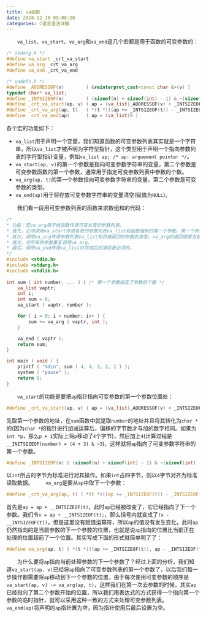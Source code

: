 ```yaml
---
title: va函数
date: 2018-12-10 09:08:20
categories: C语言语法详解
---
```

&emsp;&emsp;`va_list`、`va_start`、`va_arg`和`va_end`这几个宏都是用于函数的可变参数的：

``` cpp
/* stdarg.h */
#define va_start _crt_va_start
#define va_arg _crt_va_arg
#define va_end _crt_va_end

/* vadefs.h */
#define _ADDRESSOF(v)        ( &reinterpret_cast<const char &>(v) )
typedef char* va_list;
#define _INTSIZEOF(n)        ( (sizeof(n) + sizeof(int) - 1) & ~(sizeof(int) - 1) )
#define _crt_va_start(ap, v) ( ap = (va_list)_ADDRESSOF(v) + _INTSIZEOF(v) )
#define _crt_va_arg(ap, t)   ( *(t *)((ap += _INTSIZEOF(t)) - _INTSIZEOF(t)) )
#define _crt_va_end(ap)      ( ap = (va_list)0 )
```

各个宏的功能如下：

- `va_list`用于声明一个变量，我们知道函数的可变参数列表其实就是一个字符串，所以`va_list`才被声明为字符型指针，这个类型用于声明一个指向参数列表的字符型指针变量，例如`va_list ap; /* ap: arguement pointer */`。
- `va_start(ap, v)`的第一个参数是指向可变参数字符串的变量，第二个参数是可变参数函数的第一个参数，通常用于指定可变参数列表中参数的个数。
- `va_arg(ap, t)`的第一个参数指向可变参数字符串的变量，第二个参数是可变参数的类型。
- `va_end(ap)`用于将存放可变参数字符串的变量清空(赋值为`NULL`)。

&emsp;&emsp;我们看一段用可变参数列表的函数来求数组和的代码：

``` cpp
/*
* 功能：宏va_arg用于给函数传递可变长度的参数列表。
* 首先，必须调用va_start传递有效的参数列表va_list和函数强制的第一个参数。第一个参数代表将要传递的参数的个数。
* 其次，调用va_arg传递参数列表va_list和将被返回的参数的类型。va_arg的返回值是当前的参数。
* 再次，对所有的参数重复调用va_arg。
* 最后，调用va_end传递va_list对完成后的清除是必须的。
*/
#include <stdio.h>
#include <stdarg.h>
#include <stdlib.h>
​
int sum ( int number, ... ) { /* 第一个参数指定了参数的个数 */
    va_list vaptr;
    int i;
    int sum = 0;
    va_start ( vaptr, number );

    for ( i = 0; i < number; i++ ) {
        sum += va_arg ( vaptr, int );
    }

    va_end ( vaptr );
    return sum;
}

int main ( void ) {
    printf ( "%d\n", sum ( 4, 4, 3, 2, 1 ) );
    system ( "pause" );
    return 0;
}
```

&emsp;&emsp;`va_start`的功能是要把`ap`指针指向可变参数的第一个参数位置处：

``` cpp
#define _crt_va_start(ap, v) ( ap = (va_list)_ADDRESSOF(v) + _INTSIZEOF(v) )
```

先取第一个参数的地址，在`sum`函数中就是取`number`的地址并且将其转化为`char *`的(因为`char *`的指针进行加减运算后，偏移的字节数才与加的数字相同。如果为`int *p`，那么`p + 1`实际上将`p`移动了`4`个字节)，然后加上`4`(计算过程是`__INITSIZEOF(number) = (4 + 3) & ~3`)，这样就将`ap`指向了可变参数字符串的第一个参数。

``` cpp
#define _INTSIZEOF(n) ( (sizeof(n) + sizeof(int) - 1) & ~(sizeof(int) - 1) )
```

以`int`所占的字节为标准进行对其操作。如果`int`占四字节，则以`4`字节对齐为标准读取数据。
&emsp;&emsp;`va_arg`是要从`ap`中取下一个参数：

``` c
#define _crt_va_arg(ap, t) ( *(t *)((ap += _INTSIZEOF(t)) - _INTSIZEOF(t)) )
```

首先是`ap = ap + __INTSIZEOF(t)`，此时`ap`已经被改变了，它已经指向了下一个参数。我们令`x = ap + __INTSIZEOF(t);`，那么括号内就变成了`(x - __INTSIZEOF(t))`，但是这里没有赋值运算符，所以`ap`的值没有发生变化，此时`ap`仍然指向的是当前参数的下一个参数的位置，也就是说`ap`指向的位置比当前正在处理的位置超前了一个位置。其实写成下面的形式就简单明了了：

``` cpp
#define va_arg(ap, t) ( *(t *)((ap += _INTSIZEOF(t)), ap - _INTSIZEOF(t)) )
```

&emsp;&emsp;为什么要将`ap`指向当前处理参数的下一个参数了？经过上面的分析，我们知道`va_start(ap, v)`已经将`ap`指向了可变参数列表的第一个参数了，以后我们每一步操作都需要将`ap`移动到下一个参数的位置，由于每次使用可变参数的顺序是`va_start(ap, v) -> va_arg(ap, t)`，这样我们在第一次去参数的时候，其实`ap`已经指向了第二个参数开始的位置，所以我们用表达式的方式获得一个指向第一个参数的临时指针，就可以采用这种一致的方式来处理可变参数列表。
&emsp;&emsp;`va_end(ap)`将声明的`ap`指针置为空，因为指针使用后最后设置为空。
